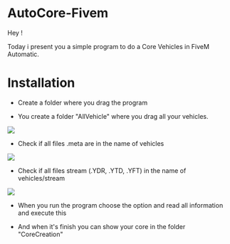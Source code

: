 # AutoCore-Fivem
Hey !

Today i present you a simple program to do a Core Vehicles in FiveM Automatic.

# Installation

- Create a folder where you drag the program

- You create a folder "AllVehicle" where you drag all your vehicles.

![](https://cdn.discordapp.com/attachments/995991941172961392/995991952350781510/unknown.png)

- Check if all files .meta are in the name of vehicles

![](https://cdn.discordapp.com/attachments/995991941172961392/995992742075314176/unknown.png)

- Check if all files stream (.YDR, .YTD, .YFT) in the name of vehicles/stream

![](https://cdn.discordapp.com/attachments/995991941172961392/995993157219131493/unknown.png)

- When you run the program choose the option and read all information and execute this

- And when it's finish you can show your core in the folder "CoreCreation"

